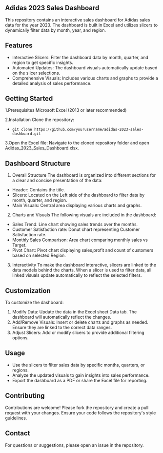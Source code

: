 ## Adidas 2023 Sales Dashboard
This repository contains an interactive sales dashboard for Adidas sales data for the year 2023. The dashboard is built in Excel and utilizes slicers to dynamically filter data by month, year, and region.

## Features
*    Interactive Slicers: Filter the dashboard data by month, quarter, and region to get specific insights.
*    Automated Updates: The dashboard visuals automatically update based on the slicer selections.
*    Comprehensive Visuals: Includes various charts and graphs to provide a detailed analysis of sales performance.
  
## Getting Started
1.Prerequisites
Microsoft Excel (2013 or later recommended)

2.Installation
Clone the repository:
*     git clone https://github.com/yourusername/adidas-2023-sales-dashboard.git

3.Open the Excel file:
Navigate to the cloned repository folder and open Adidas_2023_Sales_Dashboard.xlsx.

## Dashboard Structure
1. Overall Structure
The dashboard is organized into different sections for a clear and concise presentation of the data:

*    Header: Contains the title.
*    Slicers: Located on the Left side of the dashboard to filter data by month, quarter, and region.
*    Main Visuals: Central area displaying various charts and graphs.

2. Charts and Visuals
The following visuals are included in the dashboard:

*    Sales Trend: Line chart showing sales trends over the months.
*    Customer Satisfaction rate: Donut chart representing Customer Satisfaction rate.
*    Monthly Sales Comparison: Area chart comparing monthly sales vs Target.
*    Pivot Chart: Pivot chart displaying sales,profit and count of customers based on selected Region.

3. Interactivity
To make the dashboard interactive, slicers are linked to the data models behind the charts. When a slicer is used to filter data, all linked visuals update automatically to reflect the selected filters.

## Customization
To customize the dashboard:

1. Modify Data: Update the data in the Excel sheet Data tab. The dashboard will automatically reflect the changes.
2. Add/Remove Visuals: Insert or delete charts and graphs as needed. Ensure they are linked to the correct data ranges.
3. Adjust Slicers: Add or modify slicers to provide additional filtering options.

## Usage
*    Use the slicers to filter sales data by specific months, quarters, or regions.
*    Analyze the updated visuals to gain insights into sales performance.
*    Export the dashboard as a PDF or share the Excel file for reporting.

## Contributing
Contributions are welcome! Please fork the repository and create a pull request with your changes. Ensure your code follows the repository's style guidelines.

## Contact
For questions or suggestions, please open an issue in the repository.
